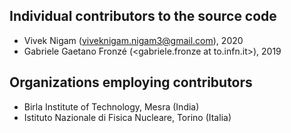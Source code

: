 ## Individual contributors to the source code
* Vivek Nigam (<viveknigam.nigam3@gmail.com>), 2020
* Gabriele Gaetano Fronzé (<gabriele.fronze at to.infn.it>), 2019

## Organizations employing contributors
* Birla Institute of Technology, Mesra (India)
* Istituto Nazionale di Fisica Nucleare, Torino (Italia)
